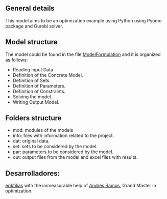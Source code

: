 ## General details
This model aims to be an optimization example using Python using Pyomo package and Gurobi solver.


## Model structure
The model could be found in the file [ModelFormulation](https://github.com/erikfilias/PYOMO/blob/master/Lecture_01/modu/B_ModelFormulation.py) and it is organized as follows:
* Reading Input Data
* Definition of the Concrete Model.
* Definition of Sets.
* Definition of Parameters.
* Definition of Constraints.
* Solving the model.
* Writing Output Model.

## Folders structure
* mod: modules of the models
* info: files with information related to the project.
* dat: original data.
* set: sets to be considered by the model.
* par: parameters to be considered by the model.
* out: output files from the model and excel files with results.


## Desarrolladores:
[erikfilias](https://github.com/erikfilias) with the immeasurable help of [Andres Ramos](https://github.com/arght), Grand Master in optimization.
